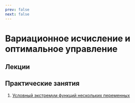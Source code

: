 ```yaml
---
prev: false
next: false
---
```


# Вариационное исчисление и оптимальное управление

## Лекции

## Практические занятия

1. [Условный экстремум функций нескольких переменных](./2025/practice/01/)